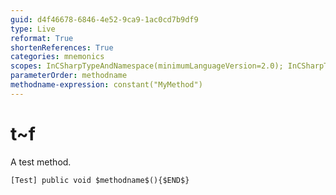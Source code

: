 ```yaml
---
guid: d4f46678-6846-4e52-9ca9-1ac0cd7b9df9
type: Live
reformat: True
shortenReferences: True
categories: mnemonics
scopes: InCSharpTypeAndNamespace(minimumLanguageVersion=2.0); InCSharpTypeMember(minimumLanguageVersion=2.0)
parameterOrder: methodname
methodname-expression: constant("MyMethod")
---
```


# t~f

A test method.

```
[Test] public void $methodname$(){$END$}
```
